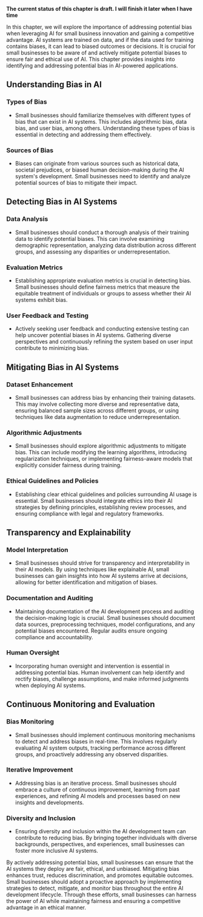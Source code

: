 **The current status of this chapter is draft. I will finish it later when I have time**

In this chapter, we will explore the importance of addressing potential bias when leveraging AI for small business innovation and gaining a competitive advantage. AI systems are trained on data, and if the data used for training contains biases, it can lead to biased outcomes or decisions. It is crucial for small businesses to be aware of and actively mitigate potential biases to ensure fair and ethical use of AI. This chapter provides insights into identifying and addressing potential bias in AI-powered applications.

Understanding Bias in AI
------------------------

### Types of Bias

* Small businesses should familiarize themselves with different types of bias that can exist in AI systems. This includes algorithmic bias, data bias, and user bias, among others. Understanding these types of bias is essential in detecting and addressing them effectively.

### Sources of Bias

* Biases can originate from various sources such as historical data, societal prejudices, or biased human decision-making during the AI system's development. Small businesses need to identify and analyze potential sources of bias to mitigate their impact.

Detecting Bias in AI Systems
----------------------------

### Data Analysis

* Small businesses should conduct a thorough analysis of their training data to identify potential biases. This can involve examining demographic representation, analyzing data distribution across different groups, and assessing any disparities or underrepresentation.

### Evaluation Metrics

* Establishing appropriate evaluation metrics is crucial in detecting bias. Small businesses should define fairness metrics that measure the equitable treatment of individuals or groups to assess whether their AI systems exhibit bias.

### User Feedback and Testing

* Actively seeking user feedback and conducting extensive testing can help uncover potential biases in AI systems. Gathering diverse perspectives and continuously refining the system based on user input contribute to minimizing bias.

Mitigating Bias in AI Systems
-----------------------------

### Dataset Enhancement

* Small businesses can address bias by enhancing their training datasets. This may involve collecting more diverse and representative data, ensuring balanced sample sizes across different groups, or using techniques like data augmentation to reduce underrepresentation.

### Algorithmic Adjustments

* Small businesses should explore algorithmic adjustments to mitigate bias. This can include modifying the learning algorithms, introducing regularization techniques, or implementing fairness-aware models that explicitly consider fairness during training.

### Ethical Guidelines and Policies

* Establishing clear ethical guidelines and policies surrounding AI usage is essential. Small businesses should integrate ethics into their AI strategies by defining principles, establishing review processes, and ensuring compliance with legal and regulatory frameworks.

Transparency and Explainability
-------------------------------

### Model Interpretation

* Small businesses should strive for transparency and interpretability in their AI models. By using techniques like explainable AI, small businesses can gain insights into how AI systems arrive at decisions, allowing for better identification and mitigation of biases.

### Documentation and Auditing

* Maintaining documentation of the AI development process and auditing the decision-making logic is crucial. Small businesses should document data sources, preprocessing techniques, model configurations, and any potential biases encountered. Regular audits ensure ongoing compliance and accountability.

### Human Oversight

* Incorporating human oversight and intervention is essential in addressing potential bias. Human involvement can help identify and rectify biases, challenge assumptions, and make informed judgments when deploying AI systems.

Continuous Monitoring and Evaluation
------------------------------------

### Bias Monitoring

* Small businesses should implement continuous monitoring mechanisms to detect and address biases in real-time. This involves regularly evaluating AI system outputs, tracking performance across different groups, and proactively addressing any observed disparities.

### Iterative Improvement

* Addressing bias is an iterative process. Small businesses should embrace a culture of continuous improvement, learning from past experiences, and refining AI models and processes based on new insights and developments.

### Diversity and Inclusion

* Ensuring diversity and inclusion within the AI development team can contribute to reducing bias. By bringing together individuals with diverse backgrounds, perspectives, and experiences, small businesses can foster more inclusive AI systems.

By actively addressing potential bias, small businesses can ensure that the AI systems they deploy are fair, ethical, and unbiased. Mitigating bias enhances trust, reduces discrimination, and promotes equitable outcomes. Small businesses should adopt a proactive approach by implementing strategies to detect, mitigate, and monitor bias throughout the entire AI development lifecycle. Through these efforts, small businesses can harness the power of AI while maintaining fairness and ensuring a competitive advantage in an ethical manner.
